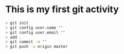 # This is my first git activity 

```bash
> git init
> git config user.name ""
> git config user.email ""
> add .
> git commit -m ""
> git push -u origin master
```